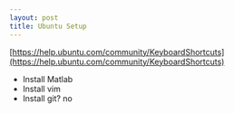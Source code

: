 ```yaml
---
layout: post
title: Ubuntu Setup
---
```


[https://help.ubuntu.com/community/KeyboardShortcuts](https://help.ubuntu.com/community/KeyboardShortcuts)

- Install Matlab
- Install vim
- Install git? no

